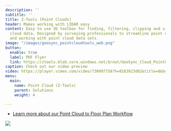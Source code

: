 ```yaml
---
description: ''
subtitle: ''
title: Z-Tools (Point Clouds)
header: Makes working with LIDAR easy
content: Easy to use 3D toolbox for finding, filtering, clipping and visualizing point
  cloud data. Designed by surveying professionals to streamline point cloud workflows
  and working with point cloud data sets.
image: "/images/geosync_pointcloudtools_web.png"
button:
  enable: true
  label: PDF Flyer
  link: https://ztools.blob.core.windows.net/$root/GeoSync_Cloud_PointCloud_Flyer.pdf
caption: Check out our video preview
video: https://player.vimeo.com/video/730097758?h=8183923d02&title=0&byline=0&portrait=0&color=00ab5f
menu:
  main:
    name: Point Cloud (Z-Tools)
    parent: Solutions
    weight: 4

---
```

* [Learn more about our Point Cloud to Floor Plan Workflow](https://ztools.blob.core.windows.net/$root/GeoSync_Cloud_PointCloudtoFloorPlan_Flyer.pdf)

![](/images/pointcloudtofloorplan.png)